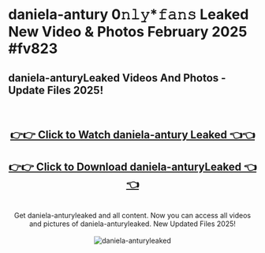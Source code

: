 # daniela-antury 0𝚗𝚕𝚢*𝚏𝚊𝚗𝚜 Leaked New Video & Photos February 2025 #fv823

<h2>daniela-anturyLeaked Videos And Photos - Update Files 2025!</h2>
<br>
<div align="center">
<h2><a href="https://mediaupload.pro?title=daniela-antury&ref=11F" rel="nofollow">👉👉 Click to Watch daniela-antury Leaked 👈👈</a></h2>
<h2><a href="https://mediaupload.pro?title=daniela-antury&ref=11F" rel="nofollow">👉👉 Click to Download daniela-anturyLeaked 👈👈</a></h2>
<br>
Get daniela-anturyleaked and all content. Now you can access all videos and pictures of daniela-anturyleaked. New Updated Files 2025!
<br>
<br>
<a href="https://mediaupload.pro?title=daniela-antury&ref=11F" rel="nofollow" data-target="animated-image.originalLink"><img src="https://i.ibb.co/Gkj2r4b/banner.png" alt="daniela-anturyleaked" style="max-width: 100%; display: inline-block;" data-target="animated-image.originalImage"></a>
</div>
<br>

